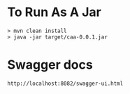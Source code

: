 
# To Run As A Jar

	> mvn clean install
	> java -jar target/caa-0.0.1.jar


# Swagger docs
	http://localhost:8082/swagger-ui.html
